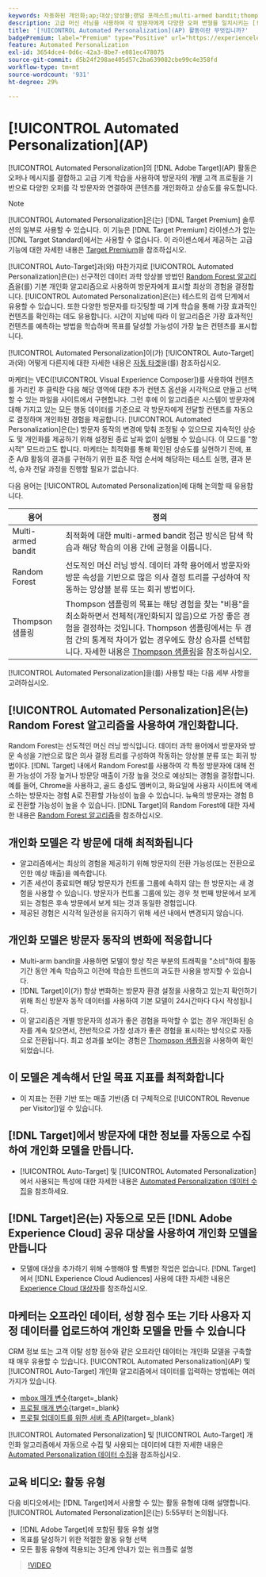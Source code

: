 ```yaml
---
keywords: 자동화된 개인화;ap;대상;앙상블;랜덤 포레스트;multi-armed bandit;thompson 샘플링;ml;머신 러닝
description: 고급 머신 러닝을 사용하여 각 방문자에게 다양한 오퍼 변형을 일치시키는 [!UICONTROL Automated Personalization]의  [!DNL Adobe Target] (AP) 활동을 사용하는 방법에 대해 알아봅니다.
title: '[!UICONTROL Automated Personalization]​(AP) 활동이란 무엇입니까?'
badgePremium: label="Premium" type="Positive" url="https://experienceleague.adobe.com/docs/target/using/introduction/intro.html?lang=en#premium newtab=true" tooltip="Target Premium에 포함된 내용을 확인합니다."
feature: Automated Personalization
exl-id: 3654dce4-0d6c-42a3-8be7-e081ec478075
source-git-commit: d5b24f298ae405d57c2ba639082cbe99c4e358fd
workflow-type: tm+mt
source-wordcount: '931'
ht-degree: 29%

---
```


# [!UICONTROL Automated Personalization]&#x200B;(AP)

[!UICONTROL Automated Personalization]의 [!DNL Adobe Target]&#x200B;(AP) 활동은 오퍼나 메시지를 결합하고 고급 기계 학습을 사용하여 방문자의 개별 고객 프로필을 기반으로 다양한 오퍼를 각 방문자와 연결하여 콘텐츠를 개인화하고 상승도를 유도합니다.

>[!NOTE]
>
>[!UICONTROL Automated Personalization]은(는) [!DNL Target Premium] 솔루션의 일부로 사용할 수 있습니다. 이 기능은 [!DNL Target Premium] 라이센스가 없는 [!DNL Target Standard]에서는 사용할 수 없습니다. 이 라이센스에서 제공하는 고급 기능에 대한 자세한 내용은 [Target Premium](/help/main/c-intro/intro.md#premium)을 참조하십시오.

[!UICONTROL Auto-Target]과(와) 마찬가지로 [!UICONTROL Automated Personalization]은(는) 선구적인 데이터 과학 앙상블 방법인 [Random Forest 알고리즘](/help/main/c-activities/t-automated-personalization/algo-random-forest.md)을(를) 기본 개인화 알고리즘으로 사용하여 방문자에게 표시할 최상의 경험을 결정합니다. [!UICONTROL Automated Personalization]은(는) 테스트의 검색 단계에서 유용할 수 있습니다. 또한 다양한 방문자를 타깃팅할 때 기계 학습을 통해 가장 효과적인 컨텐츠를 확인하는 데도 유용합니다. 시간이 지남에 따라 이 알고리즘은 가장 효과적인 컨텐츠를 예측하는 방법을 학습하며 목표를 달성할 가능성이 가장 높은 컨텐츠를 표시합니다.

[!UICONTROL Automated Personalization]이(가) [!UICONTROL Auto-Target]과(와) 어떻게 다른지에 대한 자세한 내용은 [자동 타겟](/help/main/c-activities/auto-target/auto-target-to-optimize.md#section_BA4D83BE40F14A96BE7CBC7C7CF2A8FB)을(를) 참조하십시오.

마케터는 VEC([!UICONTROL Visual Experience Composer])를 사용하여 컨텐츠를 가리킨 후 클릭한 다음 해당 영역에 대한 추가 컨텐츠 옵션을 시각적으로 만들고 선택할 수 있는 파일을 사이트에서 구현합니다. 그런 후에 이 알고리즘은 시스템이 방문자에 대해 가지고 있는 모든 행동 데이터를 기준으로 각 방문자에게 전달할 컨텐츠를 자동으로 결정하며 개인화된 경험을 제공합니다. [!UICONTROL Automated Personalization]은(는) 방문자 동작의 변경에 맞춰 조정될 수 있으므로 지속적인 상승도 및 개인화를 제공하기 위해 설정된 종료 날짜 없이 실행될 수 있습니다. 이 모드를 &quot;항시적&quot; 모드라고도 합니다. 마케터는 최적화를 통해 확인된 상승도를 실현하기 전에, 표준 A/B 활동의 결과를 구현하기 위한 표준 작업 순서에 해당하는 테스트 실행, 결과 분석, 승자 전달 과정을 진행할 필요가 없습니다.

다음 용어는 [!UICONTROL Automated Personalization]에 대해 논의할 때 유용합니다.

| 용어 | 정의 |
|---|---|
| Multi-armed bandit | 최적화에 대한 multi-armed bandit 접근 방식은 탐색 학습과 해당 학습의 이용 간에 균형을 이룹니다. |
| Random Forest | 선도적인 머신 러닝 방식. 데이터 과학 용어에서 방문자와 방문 속성을 기반으로 많은 의사 결정 트리를 구성하여 작동하는 앙상블 분류 또는 회귀 방법이다. |
| Thompson 샘플링 | Thompson 샘플링의 목표는 해당 경험을 찾는 &quot;비용&quot;을 최소화하면서 전체적(개인화되지 않음)으로 가장 좋은 경험을 결정하는 것입니다. Thompson 샘플링에서는 두 경험 간의 통계적 차이가 없는 경우에도 항상 승자를 선택합니다. 자세한 내용은 [Thompson 샘플링](https://en.wikipedia.org/wiki/Thompson_sampling)을 참조하십시오. |

[!UICONTROL Automated Personalization]을(를) 사용할 때는 다음 세부 사항을 고려하십시오.

## [!UICONTROL Automated Personalization]은(는) Random Forest 알고리즘을 사용하여 개인화합니다.

Random Forest는 선도적인 머신 러닝 방식입니다. 데이터 과학 용어에서 방문자와 방문 속성을 기반으로 많은 의사 결정 트리를 구성하여 작동하는 앙상블 분류 또는 회귀 방법이다. [!DNL Target] 내에서 Random Forest를 사용하여 각 특정 방문자에 대해 전환 가능성이 가장 높거나 방문당 매출이 가장 높을 것으로 예상되는 경험을 결정합니다. 예를 들어, Chrome을 사용하고, 골드 충성도 멤버이고, 화요일에 사용자 사이트에 액세스하는 방문자는 경험 A로 전환할 가능성이 높을 수 있습니다. 뉴욕의 방문자는 경험 B로 전환할 가능성이 높을 수 있습니다. [!DNL Target]의 Random Forest에 대한 자세한 내용은 [Random Forest 알고리즘](/help/main/c-activities/t-automated-personalization/algo-random-forest.md)을 참조하십시오.

## 개인화 모델은 각 방문에 대해 최적화됩니다

* 알고리즘에서는 최상의 경험을 제공하기 위해 방문자의 전환 가능성(또는 전환으로 인한 예상 매출)을 예측합니다.
* 기존 세션이 종료되면 해당 방문자가 컨트롤 그룹에 속하지 않는 한 방문자는 새 경험을 사용할 수 있습니다. 방문자가 컨트롤 그룹에 있는 경우 첫 번째 방문에서 보게 되는 경험은 후속 방문에서 보게 되는 것과 동일한 경험입니다.
* 제공된 경험은 시각적 일관성을 유지하기 위해 세션 내에서 변경되지 않습니다.

## 개인화 모델은 방문자 동작의 변화에 적응합니다

* Multi-arm bandit을 사용하면 모델이 항상 작은 부분의 트래픽을 &quot;소비&quot;하여 활동 기간 동안 계속 학습하고 이전에 학습한 트렌드의 과도한 사용을 방지할 수 있습니다.
* [!DNL Target]이(가) 항상 변화하는 방문자 환경 설정을 사용하고 있는지 확인하기 위해 최신 방문자 동작 데이터를 사용하여 기본 모델이 24시간마다 다시 작성됩니다.
* 이 알고리즘은 개별 방문자의 성과가 좋은 경험을 파악할 수 없는 경우 개인화된 승자를 계속 찾으면서, 전반적으로 가장 성과가 좋은 경험을 표시하는 방식으로 자동으로 전환됩니다. 최고 성과를 보이는 경험은 [Thompson 샘플링](https://en.wikipedia.org/wiki/Thompson_sampling)을 사용하여 확인되었습니다.

## 이 모델은 계속해서 단일 목표 지표를 최적화합니다

* 이 지표는 전환 기반 또는 매출 기반(좀 더 구체적으로 [!UICONTROL Revenue per Visitor])일 수 있습니다.

## [!DNL Target]에서 방문자에 대한 정보를 자동으로 수집하여 개인화 모델을 만듭니다.

* [!UICONTROL Auto-Target] 및 [!UICONTROL Automated Personalization]에서 사용되는 특성에 대한 자세한 내용은 [Automated Personalization 데이터 수집](/help/main/c-activities/t-automated-personalization/ap-data.md)을 참조하세요.

## [!DNL Target]은(는) 자동으로 모든 [!DNL Adobe Experience Cloud] 공유 대상을 사용하여 개인화 모델을 만듭니다

* 모델에 대상을 추가하기 위해 수행해야 할 특별한 작업은 없습니다. [!DNL Target]에서 [!DNL Experience Cloud Audiences] 사용에 대한 자세한 내용은 [Experience Cloud 대상자](/help/main/c-integrating-target-with-mac/mmp.md)를 참조하십시오.

## 마케터는 오프라인 데이터, 성향 점수 또는 기타 사용자 지정 데이터를 업로드하여 개인화 모델을 만들 수 있습니다

CRM 정보 또는 고객 이탈 성향 점수와 같은 오프라인 데이터는 개인화 모델을 구축할 때 매우 유용할 수 있습니다. [!UICONTROL Automated Personalization]&#x200B;(AP) 및 [!UICONTROL Auto-Target] 개인화 알고리즘에서 데이터를 입력하는 방법에는 여러 가지가 있습니다.

* [mbox 매개 변수](https://experienceleague.adobe.com/docs/target-dev/developer/implementation/methods/methods-to-get-data-into-target.html){target=_blank}
* [프로필 매개 변수](https://experienceleague.adobe.com/docs/target-dev/developer/implementation/methods/methods-to-get-data-into-target.html){target=_blank}
* [프로필 업데이트를 위한 서버 측 API](https://experienceleague.adobe.com/docs/target-dev/developer/implementation/methods/methods-to-get-data-into-target.html){target=_blank}

[!UICONTROL Automated Personalization] 및 [!UICONTROL Auto-Target] 개인화 알고리즘에서 자동으로 수집 및 사용되는 데이터에 대한 자세한 내용은 [Automated Personalization 데이터 수집](/help/main/c-activities/t-automated-personalization/ap-data.md)을 참조하십시오.

## 교육 비디오: 활동 유형

다음 비디오에서는 [!DNL Target]에서 사용할 수 있는 활동 유형에 대해 설명합니다. [!UICONTROL Automated Personalization]은(는) 5:55부터 논의됩니다.

* [!DNL Adobe Target]에 포함된 활동 유형 설명
* 목표를 달성하기 위한 적절한 활동 유형 선택
* 모든 활동 유형에 적용되는 3단계 안내가 있는 워크플로 설명

>[!VIDEO](https://video.tv.adobe.com/v/17386)
